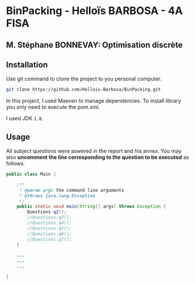 # BinPacking - Helloïs BARBOSA - 4A FISA
## M. Stéphane BONNEVAY: Optimisation discrète


## Installation

Use git command to clone the project to you personal computer.

```bash
git clone https://github.com/Hellois-Barbosa/BinPacking.git
```

In this project, I used Maeven to manage dependencies. To install library you only need to execute the pom.xml.

I used JDK ```1.8```.

## Usage

All subject questions were aswered in the report and his annex. You may also **uncomment the line corresponding to the question to be executed** as follows.

```java
public class Main {

    /**
     * @param args the command line arguments
     * @throws java.lang.Exception
     */
    public static void main(String[] args) throws Exception {
        Questions.q2();
        //Questions.q3();
        //Questions.q4();
        //Questions.q5();
        //Questions.q6();
        //Questions.q7();
    }

    ...
    ...
    ...

}
```